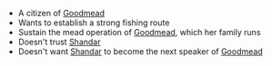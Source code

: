 - A citizen of [Goodmead](/pages/goodmead)
- Wants to establish a strong fishing route
- Sustain the mead operation of [Goodmead](/pages/goodmead), which her family runs
- Doesn't trust [Shandar](/pages/shandar-froth)
- Doesn't want [Shandar](/pages/shandar-froth) to become the next speaker of [Goodmead](/pages/goodmead)

